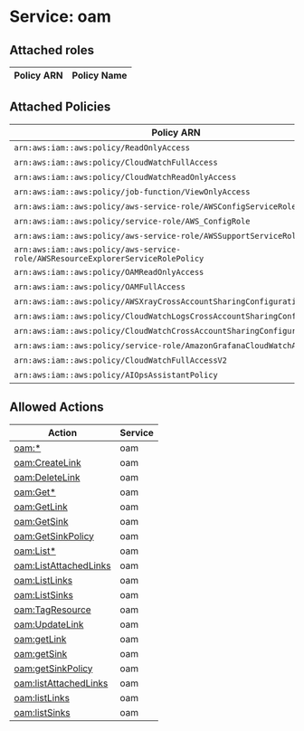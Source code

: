 # Service: oam

## Attached roles

| Policy ARN | Policy Name |
|------------|-------------|
## Attached Policies

| Policy ARN | Policy Name |
|------------|-------------|
| `arn:aws:iam::aws:policy/ReadOnlyAccess` | [ReadOnlyAccess](../policies.md#readonlyaccess) |
| `arn:aws:iam::aws:policy/CloudWatchFullAccess` | [CloudWatchFullAccess](../policies.md#cloudwatchfullaccess) |
| `arn:aws:iam::aws:policy/CloudWatchReadOnlyAccess` | [CloudWatchReadOnlyAccess](../policies.md#cloudwatchreadonlyaccess) |
| `arn:aws:iam::aws:policy/job-function/ViewOnlyAccess` | [ViewOnlyAccess](../policies.md#viewonlyaccess) |
| `arn:aws:iam::aws:policy/aws-service-role/AWSConfigServiceRolePolicy` | [AWSConfigServiceRolePolicy](../policies.md#awsconfigservicerolepolicy) |
| `arn:aws:iam::aws:policy/service-role/AWS_ConfigRole` | [AWS_ConfigRole](../policies.md#aws_configrole) |
| `arn:aws:iam::aws:policy/aws-service-role/AWSSupportServiceRolePolicy` | [AWSSupportServiceRolePolicy](../policies.md#awssupportservicerolepolicy) |
| `arn:aws:iam::aws:policy/aws-service-role/AWSResourceExplorerServiceRolePolicy` | [AWSResourceExplorerServiceRolePolicy](../policies.md#awsresourceexplorerservicerolepolicy) |
| `arn:aws:iam::aws:policy/OAMReadOnlyAccess` | [OAMReadOnlyAccess](../policies.md#oamreadonlyaccess) |
| `arn:aws:iam::aws:policy/OAMFullAccess` | [OAMFullAccess](../policies.md#oamfullaccess) |
| `arn:aws:iam::aws:policy/AWSXrayCrossAccountSharingConfiguration` | [AWSXrayCrossAccountSharingConfiguration](../policies.md#awsxraycrossaccountsharingconfiguration) |
| `arn:aws:iam::aws:policy/CloudWatchLogsCrossAccountSharingConfiguration` | [CloudWatchLogsCrossAccountSharingConfiguration](../policies.md#cloudwatchlogscrossaccountsharingconfiguration) |
| `arn:aws:iam::aws:policy/CloudWatchCrossAccountSharingConfiguration` | [CloudWatchCrossAccountSharingConfiguration](../policies.md#cloudwatchcrossaccountsharingconfiguration) |
| `arn:aws:iam::aws:policy/service-role/AmazonGrafanaCloudWatchAccess` | [AmazonGrafanaCloudWatchAccess](../policies.md#amazongrafanacloudwatchaccess) |
| `arn:aws:iam::aws:policy/CloudWatchFullAccessV2` | [CloudWatchFullAccessV2](../policies.md#cloudwatchfullaccessv2) |
| `arn:aws:iam::aws:policy/AIOpsAssistantPolicy` | [AIOpsAssistantPolicy](../policies.md#aiopsassistantpolicy) |

## Allowed Actions

| Action | Service |
|--------|---------|
| [oam:*](../actions.md#oam:all) | oam |
| [oam:CreateLink](../actions.md#oam:createlink) | oam |
| [oam:DeleteLink](../actions.md#oam:deletelink) | oam |
| [oam:Get*](../actions.md#oam:getall) | oam |
| [oam:GetLink](../actions.md#oam:getlink) | oam |
| [oam:GetSink](../actions.md#oam:getsink) | oam |
| [oam:GetSinkPolicy](../actions.md#oam:getsinkpolicy) | oam |
| [oam:List*](../actions.md#oam:listall) | oam |
| [oam:ListAttachedLinks](../actions.md#oam:listattachedlinks) | oam |
| [oam:ListLinks](../actions.md#oam:listlinks) | oam |
| [oam:ListSinks](../actions.md#oam:listsinks) | oam |
| [oam:TagResource](../actions.md#oam:tagresource) | oam |
| [oam:UpdateLink](../actions.md#oam:updatelink) | oam |
| [oam:getLink](../actions.md#oam:getlink) | oam |
| [oam:getSink](../actions.md#oam:getsink) | oam |
| [oam:getSinkPolicy](../actions.md#oam:getsinkpolicy) | oam |
| [oam:listAttachedLinks](../actions.md#oam:listattachedlinks) | oam |
| [oam:listLinks](../actions.md#oam:listlinks) | oam |
| [oam:listSinks](../actions.md#oam:listsinks) | oam |